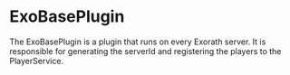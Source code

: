 # ExoBasePlugin
The ExoBasePlugin is a plugin that runs on every Exorath server. It is responsible for generating the serverId and registering the players to the PlayerService.
